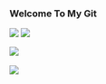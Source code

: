 ### Welcome To My Git

<img src="https://img.shields.io/badge/C-A8B9CC?style=flat&logo= &logoColor=white"/>
<img src="https://img.shields.io/badge/PYTHON-3776AB?style=flat&logo= &logoColor=white"/>

<img src="https://github-readme-stats.vercel.app/api/top-langs/?username=kimsm0566&layout=compact"><br><br>
<img src="https://github-readme-stats.vercel.app/api?username=kimsm0566&show_icons=true">


<!--
**kimsm0566/kimsm0566** is a ✨ _special_ ✨ repository because its `README.md` (this file) appears on your GitHub profile.

Here are some ideas to get you started:

- 🔭 I’m currently working on ...
- 🌱 I’m currently learning ...
- 👯 I’m looking to collaborate on ...
- 🤔 I’m looking for help with ...
- 💬 Ask me about ...
- 📫 How to reach me: ...
- 😄 Pronouns: ...
- ⚡ Fun fact: ...
-->
